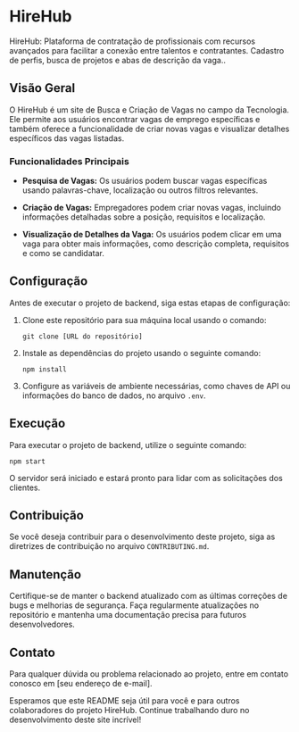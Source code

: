 # HireHub
HireHub: Plataforma de contratação de profissionais com recursos avançados para facilitar a conexão entre talentos e contratantes. Cadastro de perfis, busca de projetos e abas de descrição da vaga..
## Visão Geral

O HireHub é um site de Busca e Criação de Vagas no campo da Tecnologia. Ele permite aos usuários encontrar vagas de emprego específicas e também oferece a funcionalidade de criar novas vagas e visualizar detalhes específicos das vagas listadas.

### Funcionalidades Principais

- **Pesquisa de Vagas:** Os usuários podem buscar vagas específicas usando palavras-chave, localização ou outros filtros relevantes.

- **Criação de Vagas:** Empregadores podem criar novas vagas, incluindo informações detalhadas sobre a posição, requisitos e localização.

- **Visualização de Detalhes da Vaga:** Os usuários podem clicar em uma vaga para obter mais informações, como descrição completa, requisitos e como se candidatar.

## Configuração

Antes de executar o projeto de backend, siga estas etapas de configuração:

1. Clone este repositório para sua máquina local usando o comando:

   ```
   git clone [URL do repositório]
   ```

2. Instale as dependências do projeto usando o seguinte comando:

   ```
   npm install
   ```

3. Configure as variáveis de ambiente necessárias, como chaves de API ou informações do banco de dados, no arquivo `.env`.

## Execução

Para executar o projeto de backend, utilize o seguinte comando:

```
npm start
```

O servidor será iniciado e estará pronto para lidar com as solicitações dos clientes.

## Contribuição

Se você deseja contribuir para o desenvolvimento deste projeto, siga as diretrizes de contribuição no arquivo `CONTRIBUTING.md`.

## Manutenção

Certifique-se de manter o backend atualizado com as últimas correções de bugs e melhorias de segurança. Faça regularmente atualizações no repositório e mantenha uma documentação precisa para futuros desenvolvedores.

## Contato

Para qualquer dúvida ou problema relacionado ao projeto, entre em contato conosco em [seu endereço de e-mail].

Esperamos que este README seja útil para você e para outros colaboradores do projeto HireHub. Continue trabalhando duro no desenvolvimento deste site incrível!
